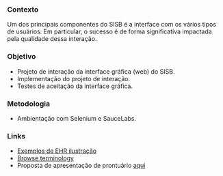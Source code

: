 ### Contexto

Um dos principais componentes do SISB é a interface com os vários tipos de usuários. 
Em particular, o sucesso é de forma significativa impactada pela qualidade dessa interação.

### Objetivo
- Projeto de interação da interface gráfica (web) do SISB.
- Implementação do projeto de interação. 
- Testes de aceitação da interface gráfica.

### Metodologia
- Ambientação com Selenium e SauceLabs. 

### Links
- [Exemplos de EHR ilustração](https://www.ehrscape.com/phr.html)
- [Browse terminology](https://www.ehrscape.com/terminology-demo.html)
- Proposta de apresentação de prontuário [aqui](https://www.ehrscape.com/flip/index.html)


